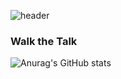 ![header](https://capsule-render.vercel.app/api?type=transparent&color=000000&height=50&section=header&text=eliza.dukim%&fontSize=50&fontColor=ffffff&fontAlign=50)

### Walk the Talk

![Anurag's GitHub stats](https://github-readme-stats.vercel.app/api?username=KimDaeUng&&show_icons=true&theme=graywhite)
